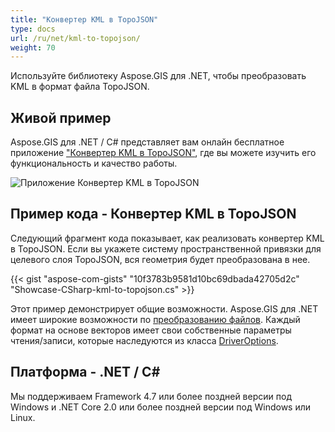 ```yaml
---
title: "Конвертер KML в TopoJSON"
type: docs
url: /ru/net/kml-to-topojson/
weight: 70
---
```


Используйте библиотеку Aspose.GIS для .NET, чтобы преобразовать KML в формат файла TopoJSON.

## **Живой пример**

Aspose.GIS для .NET / C# представляет вам онлайн бесплатное приложение ["Конвертер KML в TopoJSON"](https://products.aspose.app/gis/conversion/kml-to-topojson), где вы можете изучить его функциональность и качество работы.

![Приложение Конвертер KML в TopoJSON](conversion.png)

## **Пример кода - Конвертер KML в TopoJSON**

Следующий фрагмент кода показывает, как реализовать конвертер KML в TopoJSON. Если вы укажете систему пространственной привязки для целевого слоя TopoJSON, вся геометрия будет преобразована в нее. 

{{< gist "aspose-com-gists" "10f3783b9581d10bc69dbada42705d2c" "Showcase-CSharp-kml-to-topojson.cs" >}}

Этот пример демонстрирует общие возможности. Aspose.GIS для .NET имеет широкие возможности по [преобразованию файлов](https://docs.aspose.com/gis/net/vector-layers/). Каждый формат на основе векторов имеет свои собственные параметры чтения/записи, которые наследуются из класса [DriverOptions](https://reference.aspose.com/gis/net/aspose.gis/driveroptions).

## **Платформа - .NET / C#**

Мы поддерживаем Framework 4.7 или более поздней версии под Windows и .NET Core 2.0 или более поздней версии под Windows или Linux.

